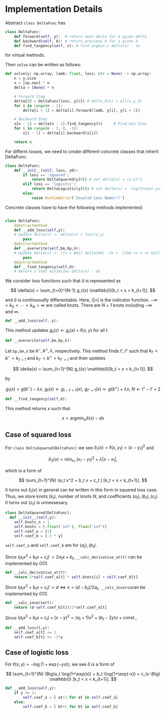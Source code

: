 # Implementation Details
Abstract `class DeltaFunc` has

```python  
class DeltaFunc:
    def forward(self, y):  # return next delta for a given delta
    def backward(self, b): # return previous b for a given b
    def find_tangency(self, s): # find argmin_x delta(x) - sx
```  
for virtual methods.

Then `solve` can be written as follows:
```python  
def solve(y: np.array, lamb: float, loss: str = None) -> np.array:
    n = y.size
    x = [np.nan] * n
    delta = [None] * n

    # Forward Step    
    delta[0] = DeltaFunc(loss, y[0]) # delta_0(x) = ell(x,y_0)
    for i in range(n - 1):
        delta[i + 1] = delta[i].forward(lamb, y[i], y[i + 1])

    # Backward Step
    x[n - 1] = delta[n - 1].find_tangency(0)     # Find_min Step
    for i in range(n - 1, 0, -1):
        x[i - 1] = delta[i].backward(x[i])

    return x
```  

For differnt losses, we need to create different concrete classes that inherit DeltaFunc:
```python
class DeltaFunc:
    def __init__(self, loss, y0):
        if loss == 'squared': 
            return DeltaSquared(y[0]) # set delta(x) = (x-y)^2 
        elif loss == 'logistic':
            return DeltaLogistic(y[0]) # set delta(x) = -log(1+exp(-yx))
        else:
            raise RuntimeError('Invalid Loss Name!!!')

```

Concrete classes have to have the following methods implemented:

```python

class DeltaFunc:
    @abstractmethod
    def __add_loss(self,y):
    # Update delta(x) <- delta(x) + loss(x,y)
        pass
    @abstractmethod        
    def __overwrite(self,bm,bp,λ):
    # Update delta(x) <- [[x < bm]] delta(bm) -λx +  [[bm <= x <= bp]] delta(x) + [[bp < x ]] delta(bp) + λx  
        pass
    @abstractmethod
    def __find_tangency(self,d):
    # Return x that minimizes delta(x) - dx
```

We consider loss functions such that $\delta$ is represented as 

$$ \delta(x) = \sum_{t=0}^{N-1} g_t(x)  \mathbb{I}[k_t < x < k_{t+1}]. $$

and $\delta$ is continuoudly differentiable. Here, $\mathbb{I}[\bullet]$ is the indicator function.
$-\infty = k_0 < \cdots < k_{N} = \infty$ are called knots. There are $N+1$ knots including $-\infty$ and $\infty$.

```python
def __add_loss(self, y):   
```
This method updates $g_t(x) \gets g_t(x) + \ell(x,y)$ for all $t$.

```python
def __overwrite(self,bm,bp,λ):   
```
Let `bp,bm,λ` be $b^-,b^+,\lambda$, respectively.
This method finds $t',t''$ such that $k_{t'} < b^- < k_{t'+1}$ and $k_{t''} < b^+ < k_{t''+1}$ and then updates 

$$ \delta(x) = \sum_{t=1}^{N} g_t(x)  \mathbb{I}[k_t < x < k_{t+1}]. $$

by

$$ g_1(x ) = g(b^-) -\lambda x,\ g_t(x) \gets g_{t - t' + 1}(x),\  g_{t'' + 1}(x) \gets g(b^+) +\lambda x, \ N\gets t'' -t' + 2  $$


```python
def __find_tangency(self,d):   
```
This method returns $x$ such that 

$$x = \mathop{\mathrm{argmin}}_x \delta(x) -dx$$


## Case of squared loss

For `class DeltaSquared(DeltaFunc)` we see $\delta_1(x) = \ell(x,y_1) = (x-y_1)^2$ and 

$$\delta_2(x) = \min_{x_1}\ (x_1-y_1)^2 + \lambda |x -x_1|, $$

which is a form of 

$$ \sum_{t=1}^{N} (a_t x^2 + b_t x + c_t )  [k_t < x < k_{t+1}]. $$

It turns out $\delta_i(x)$ in general can be written in this form in squared loss case.
Thus, we store knots $(k_t)$, number of knots $N$, and coefficients $(a_t),(b_t),(c_t)$. It turns out $(c_t)$ is unnessesary.
```python
class DeltaSquared(DeltaFunc):
  def __init__(self,y):
    self.knots_n = 1
    self.knots = [-float('inf'), float('inf')] 
    self.coef_a = [1]
    self.coef_b = [-2 * y]
```
`self.coef_a` and `self.coef_b` are for $(a_t),(b_t)$.

Since $(a_t x^2 + b_t x + c_t)' =2a_t x+ b_t,$ `__calc_derivative_at(t)` can be implemented by $O(1)$.
```python  
def __calc_derivative_at(t):
    return 2*self.coef_a[t] * self.knots[i] + self.coef_b[t]  
```

Since $(a_t x^2 + b_t x + c_t)' =d \Leftrightarrow x = (d - b_t)/2a_t,$ `__calc_inverse`can be implemented by $O(1)$.
```python  
def __calc_inverse(t):
    return (d-self.coef_b[t])/2*self.coef_a[t]   
```

Since $(a_t x^2 + b_t x + c_t) + (x-y)^2 = (a_t+1) x^2 + (b_t-2y)x + \mathrm{const.},$
```python  
def __add_loss(t,y):
    self.coef_a[t] += 1
    self.coef_b[t] += -2*y
```






## Case of logistic loss
For $\ell(x,y)= -\log(1+\exp(-yx))$, we see $\delta$ is a form of 

$$ \sum_{t=1}^{N} \Big(a_t \log(1+\exp(x)) + b_t \log(1+\exp(-x)) + c_tx \Big) \mathbb{I} [k_t < x < k_{t+1}]. $$


```python  
def __add_loss(self,y):
    if y == 1:
        self.coef_a = [ at+1 for at in self.coef_a]
    else:
        self.coef_b = [ bt+1 for bt in self.coef_b]
    
```

